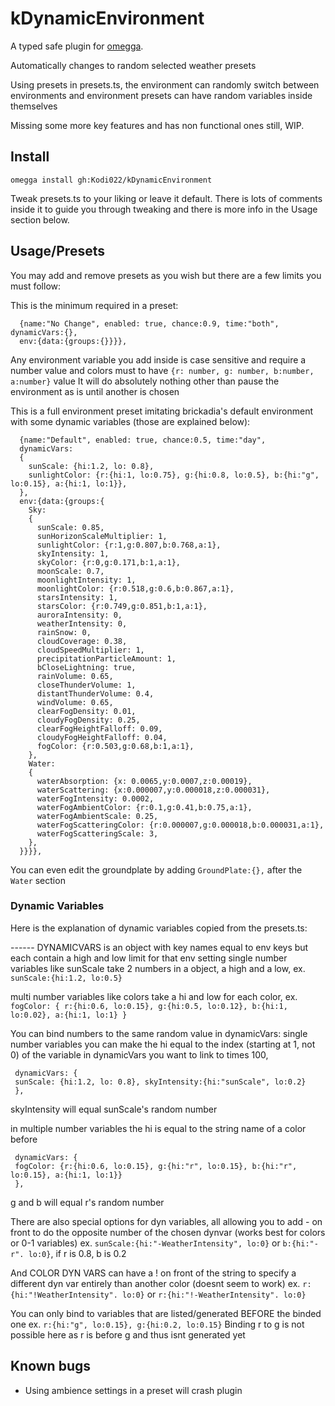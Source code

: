 
# kDynamicEnvironment

A typed safe plugin for [omegga](https://github.com/brickadia-community/omegga).

Automatically changes to random selected weather presets

Using presets in presets.ts, the environment can randomly switch between environments and environment presets can have random variables inside themselves

Missing some more key features and has non functional ones still, WIP.

## Install

`omegga install gh:Kodi022/kDynamicEnvironment`

Tweak presets.ts to your liking or leave it default. There is lots of comments inside it to guide you through tweaking and there is more info in the Usage section below.

## Usage/Presets

You may add and remove presets as you wish but there are a few limits you must follow:

This is the minimum required in a preset:
```
  {name:"No Change", enabled: true, chance:0.9, time:"both", dynamicVars:{},
  env:{data:{groups:{}}}},
```

Any environment variable you add inside is case sensitive and require a number value and colors must to have `{r: number, g: number, b:number, a:number}` value
It will do absolutely nothing other than pause the environment as is until another is chosen

This is a full environment preset imitating brickadia's default environment with some dynamic variables (those are explained below):
```
  {name:"Default", enabled: true, chance:0.5, time:"day", 
  dynamicVars: 
  { 
    sunScale: {hi:1.2, lo: 0.8},
    sunlightColor: {r:{hi:1, lo:0.75}, g:{hi:0.8, lo:0.5}, b:{hi:"g", lo:0.15}, a:{hi:1, lo:1}},
  }, 
  env:{data:{groups:{
    Sky:
    {
      sunScale: 0.85, 
      sunHorizonScaleMultiplier: 1,
      sunlightColor: {r:1,g:0.807,b:0.768,a:1}, 
      skyIntensity: 1, 
      skyColor: {r:0,g:0.171,b:1,a:1}, 
      moonScale: 0.7,
      moonlightIntensity: 1,
      moonlightColor: {r:0.518,g:0.6,b:0.867,a:1}, 
      starsIntensity: 1,
      starsColor: {r:0.749,g:0.851,b:1,a:1}, 
      auroraIntensity: 0,
      weatherIntensity: 0, 
      rainSnow: 0, 
      cloudCoverage: 0.38, 
      cloudSpeedMultiplier: 1, 
      precipitationParticleAmount: 1, 
      bCloseLightning: true,
      rainVolume: 0.65,
      closeThunderVolume: 1,
      distantThunderVolume: 0.4,
      windVolume: 0.65,
      clearFogDensity: 0.01,  
      cloudyFogDensity: 0.25, 
      clearFogHeightFalloff: 0.09,
      cloudyFogHeightFalloff: 0.04,
      fogColor: {r:0.503,g:0.68,b:1,a:1},
    }, 
    Water:
    {
      waterAbsorption: {x: 0.0065,y:0.0007,z:0.00019}, 
      waterScattering: {x:0.000007,y:0.000018,z:0.000031}, 
      waterFogIntensity: 0.0002,
      waterFogAmbientColor: {r:0.1,g:0.41,b:0.75,a:1}, 
      waterFogAmbientScale: 0.25, 
      waterFogScatteringColor: {r:0.000007,g:0.000018,b:0.000031,a:1}, 
      waterFogScatteringScale: 3,
    },
  }}}},
  ```
  You can even edit the groundplate by adding `GroundPlate:{},` after the `Water` section

### Dynamic Variables
Here is the explanation of dynamic variables copied from the presets.ts:
  
 ------ DYNAMICVARS is an object with key names equal to env keys but each contain a high and low limit for that env setting 
 single number variables like sunScale take 2 numbers in a object, a high and a low, 
 ex. `sunScale:{hi:1.2, lo:0.5}`

 multi number variables like colors take a hi and low for each color, 
 ex. `fogColor: { r:{hi:0.6, lo:0.15}, g:{hi:0.5, lo:0.12}, b:{hi:1, lo:0.02}, a:{hi:1, lo:1} }`


 You can bind numbers to the same random value in dynamicVars:
 single number variables you can make the hi equal to the index (starting at 1, not 0) of the variable in dynamicVars you want to link to times 100,
  ```
   dynamicVars: {
   sunScale: {hi:1.2, lo: 0.8}, skyIntensity:{hi:"sunScale", lo:0.2} 
   },
  ```
 skyIntensity will equal sunScale's random number

 in multiple number variables the hi is equal to the string name of a color before
  ```
   dynamicVars: {
   fogColor: {r:{hi:0.6, lo:0.15}, g:{hi:"r", lo:0.15}, b:{hi:"r", lo:0.15}, a:{hi:1, lo:1}} 
   },
  ```
 g and b will equal r's random number

 There are also special options for dyn variables, all allowing you to add - on front to do the opposite number of the chosen dynvar (works best for colors or 0-1 variables)
 ex. `sunScale:{hi:"-WeatherIntensity", lo:0}` or `b:{hi:"-r". lo:0}`, if r is 0.8, b is 0.2

 And COLOR DYN VARS can have a ! on front of the string to specify a different dyn var entirely than another color (doesnt seem to work)
 ex. `r:{hi:"!WeatherIntensity". lo:0}` or `r:{hi:"!-WeatherIntensity". lo:0}` 

 You can only bind to variables that are listed/generated BEFORE the binded one
 ex. `r:{hi:"g", lo:0.15}, g:{hi:0.2, lo:0.15}` Binding r to g is not possible here as r is before g and thus isnt generated yet

## Known bugs
  - Using ambience settings in a preset will crash plugin
